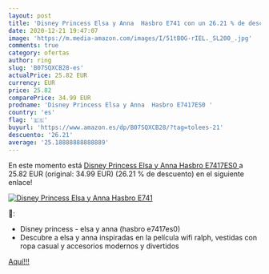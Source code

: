 ```yaml
---
layout: post
title: 'Disney Princess Elsa y Anna  Hasbro E741 con un 26.21 % de descuento'
date: 2020-12-21 19:47:07
image: 'https://m.media-amazon.com/images/I/51tBOG-rIEL._SL200_.jpg'
comments: true
category: ofertas
author: ring
slug: 'B07SQXCB28-es'
actualPrice: 25.82 EUR
currency: EUR
price: 25.82
comparePrice: 34.99 EUR
prodname: 'Disney Princess Elsa y Anna  Hasbro E7417ES0 '
country: 'es'
flag: '🇪🇸'
buyurl: 'https://www.amazon.es/dp/B07SQXCB28/?tag=tolees-21'
descuento: '26.21'
average: '25.18888888888889'
---
```


En este momento está [Disney Princess Elsa y Anna  Hasbro E7417ES0 ](https://www.amazon.es/dp/B07SQXCB28/?tag=tolees-21) a 25.82 EUR (original: 34.99 EUR) (26.21 %  de descuento) en el siguiente enlace!

[![Disney Princess Elsa y Anna  Hasbro E741](https://m.media-amazon.com/images/I/51tBOG-rIEL._SL200_.jpg)](https://www.amazon.es/dp/B07SQXCB28/?tag=tolees-21)

🔎:

- Disney princess - elsa y anna (hasbro e7417es0)
- Descubre a elsa y anna inspiradas en la película wifi ralph, vestidas con ropa casual y accesorios modernos y divertidos

[Aquí!!!](https://www.amazon.es/dp/B07SQXCB28/?tag=tolees-21)
